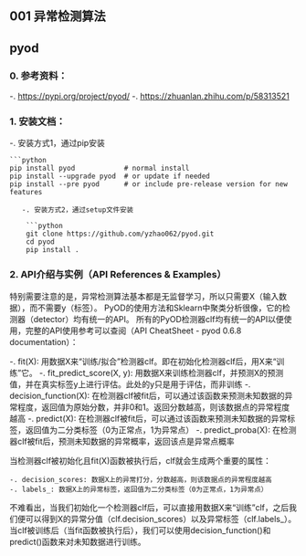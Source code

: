 ## 001 异常检测算法

## pyod

### 0. 参考资料：

   -. https://pypi.org/project/pyod/
   -. https://zhuanlan.zhihu.com/p/58313521

### 1. 安装文档：
   -.  安装方式1，通过pip安装

    ```python
    pip install pyod            # normal install
    pip install --upgrade pyod  # or update if needed
    pip install --pre pyod      # or include pre-release version for new features
```
   -. 安装方式2，通过setup文件安装

    ```python
    git clone https://github.com/yzhao062/pyod.git
    cd pyod
    pip install .
```

### 2. API介绍与实例（API References & Examples）
  特别需要注意的是，异常检测算法基本都是无监督学习，所以只需要X（输入数据），而不需要y（标签）。
  PyOD的使用方法和Sklearn中聚类分析很像，它的检测器（detector）均有统一的API。
  所有的PyOD检测器clf均有统一的API以便使用，完整的API使用参考可以查阅（API CheatSheet - pyod 0.6.8 documentation）：

   -. fit(X): 用数据X来“训练/拟合”检测器clf。即在初始化检测器clf后，用X来“训练”它。
   -. fit_predict_score(X, y): 用数据X来训练检测器clf，并预测X的预测值，并在真实标签y上进行评估。此处的y只是用于评估，而非训练
   -. decision_function(X): 在检测器clf被fit后，可以通过该函数来预测未知数据的异常程度，返回值为原始分数，并非0和1。返回分数越高，则该数据点的异常程度越高
   -. predict(X): 在检测器clf被fit后，可以通过该函数来预测未知数据的异常标签，返回值为二分类标签（0为正常点，1为异常点）
   -. predict_proba(X): 在检测器clf被fit后，预测未知数据的异常概率，返回该点是异常点概率

   当检测器clf被初始化且fit(X)函数被执行后，clf就会生成两个重要的属性：

    -. decision_scores: 数据X上的异常打分，分数越高，则该数据点的异常程度越高
    -. labels_: 数据X上的异常标签，返回值为二分类标签（0为正常点，1为异常点）

   不难看出，当我们初始化一个检测器clf后，可以直接用数据X来“训练”clf，之后我们便可以得到X的异常分值（clf.decision_scores）以及异常标签（clf.labels_）。
   当clf被训练后（当fit函数被执行后），我们可以使用decision_function()和predict()函数来对未知数据进行训练。



